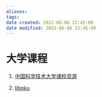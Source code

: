 ```yaml
---
aliases: 
tags: 
date created: 2022-06-06 22:45:00
date modified: 2022-06-06 22:45:09
---
```


# 大学课程

1. [中国科学技术大学课程资源](https://github.com/USTC-Resource/USTC-Course)

2. [libpku](https://github.com/lib-pku/libpku)
